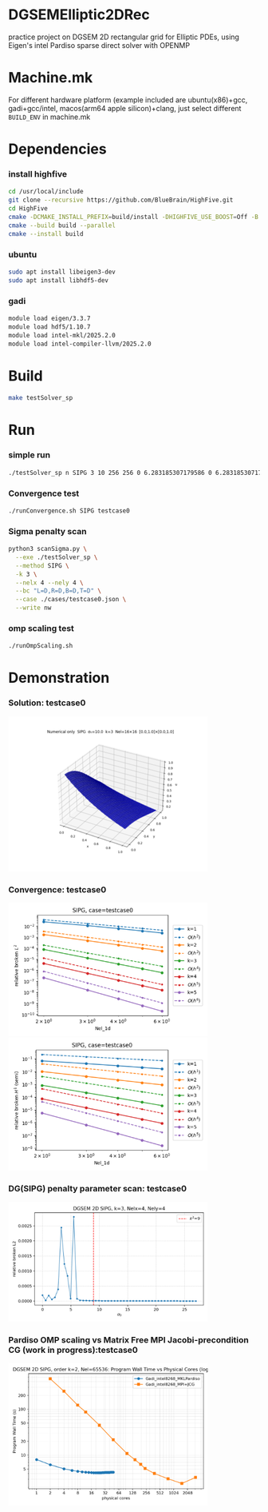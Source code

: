 # DGSEMElliptic2DRec
practice project on DGSEM 2D rectangular grid for Elliptic PDEs, using Eigen's intel Pardiso sparse direct solver with OPENMP

# Machine.mk
For different hardware platform (example included are ubuntu(x86)+gcc, gadi+gcc/intel, macos(arm64 apple silicon)+clang, just select different `BUILD_ENV` in machine.mk


# Dependencies
### install highfive
```bash
cd /usr/local/include
git clone --recursive https://github.com/BlueBrain/HighFive.git
cd HighFive
cmake -DCMAKE_INSTALL_PREFIX=build/install -DHIGHFIVE_USE_BOOST=Off -B build .
cmake --build build --parallel
cmake --install build
```

### ubuntu
```bash
sudo apt install libeigen3-dev
sudo apt install libhdf5-dev
```

### gadi
```bash
module load eigen/3.3.7
module load hdf5/1.10.7
module load intel-mkl/2025.2.0
module load intel-compiler-llvm/2025.2.0
```

# Build
```bash
make testSolver_sp
```

# Run
### simple run
```bash
./testSolver_sp n SIPG 3 10 256 256 0 6.283185307179586 0 6.283185307179586 "L=D,R=D,B=N,T=N" cases/testcase0.json
```

### Convergence test
```bash
./runConvergence.sh SIPG testcase0
```

### Sigma penalty scan
```bash
python3 scanSigma.py \
  --exe ./testSolver_sp \
  --method SIPG \
  -k 3 \
  --nelx 4 --nely 4 \
  --bc "L=D,R=D,B=D,T=D" \
  --case ./cases/testcase0.json \
  --write nw
```

### omp scaling test
```bash
./runOmpScaling.sh
```

# Demonstration
### Solution: testcase0
<!-- plain mark down fig size is too large: ![solution testcase0 DC](./plots/solution_exponential_DC_SIPG.png) -->
<img src="./plots/solution_exponential_DC_SIPG.png" alt="solution testcase0 DC" width="400"/>

### Convergence: testcase0
<img src="./plots/conv_exponential_BroeknL2_DC_SIPG.png" alt="conv testcase0 DC" width="400"/>
<img src="./plots/conv_exponential_BroeknH1_DC_SIPG.png" alt="conv testcase0 DC" width="400"/>

### DG(SIPG) penalty parameter scan: testcase0
<img src="./plots/scanSigma_testcase0_k3_SIPG.png" alt="sigma testcase0 k3" width="400"/>

### Pardiso OMP scaling vs Matrix Free MPI Jacobi-precondition CG (work in progress):testcase0
<img src="./plots/testcase0_SIPG_k2_Nel65536_walltime_vs_cores.png" alt="omp scaling vs mpi" width="400"/>





